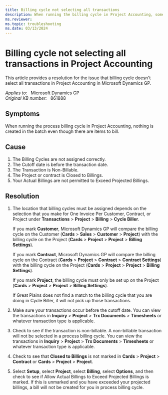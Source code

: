 ```yaml
---
title: Billing cycle not selecting all transactions
description: When running the billing cycle in Project Accounting, some of the transactions were not selected to be billed. Provides a resolution.
ms.reviewer: 
ms.topic: troubleshooting
ms.date: 03/13/2024
---
```

# Billing cycle not selecting all transactions in Project Accounting

This article provides a resolution for the issue that billing cycle doesn't select all transactions in Project Accounting in Microsoft Dynamics GP.

_Applies to:_ &nbsp; Microsoft Dynamics GP  
_Original KB number:_ &nbsp; 861888

## Symptoms

When running the process billing cycle in Project Accounting, nothing is created in the batch even though there are items to bill.

## Cause

1. The Billing Cycles are not assigned correctly.
2. The Cutoff date is before the transaction date.
3. The Transaction is Non-Billable.
4. The Project or contract is Closed to Billings.
5. Your Actual Billings are not permitted to Exceed Projected Billings.

## Resolution

1. The location that billing cycles must be assigned depends on the selection that you make for One Invoice Per Customer, Contract, or Project under **Transactions** > **Project** > **Billing** > **Cycle Biller**.

    If you mark **Customer**, Microsoft Dynamics GP will compare the billing cycle on the Customer (**Cards** > **Sales** > **Customer** > **Project**) with the billing cycle on the Project (**Cards** > **Project** > **Project** > **Billing Settings**).

    If you mark **Contract**, Microsoft Dynamics GP will compare the billing cycle on the Contract (**Cards** > **Project** > **Contract** > **Contract Settings**) with the billing cycle on the Project (**Cards** > **Project** > **Project** > **Billing Settings**).

    If you mark **Project**, the billing cycle must only be set up on the Project (**Cards** > **Project** > **Project** > **Billing Settings**).

    If Great Plains does not find a match to the billing cycle that you are doing in Cycle Biller, it will not pick up those transactions.

2. Make sure your transactions occur before the cutoff date. You can view the transactions in **Inquiry** > **Project** > **Trx Documents** > **Timesheets** or whatever transaction type is applicable.

3. Check to see if the transaction is non-billable. A non-billable transaction will not be selected in a process billing cycle. You can view the transactions in **Inquiry** > **Project** > **Trx Documents** > **Timesheets** or whatever transaction type is applicable.

4. Check to see that **Closed to Billings** is not marked in **Cards** > **Project** > **Contract** or **Cards** > **Project** > **Project**.

5. Select **Setup**, select **Project**, select **Billing**, select **Options**, and then check to see if Allow Actual Billings to Exceed Projected Billings is marked. If this is unmarked and you have exceeded your projected billings, a bill will not be created for you in process billing cycle.
